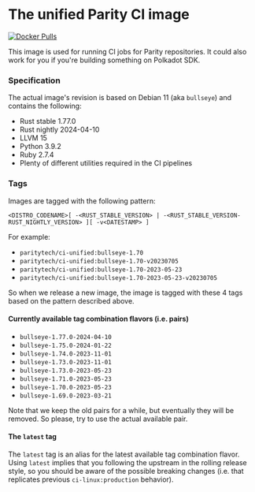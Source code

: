 # The unified Parity CI image

[![Docker Pulls](https://img.shields.io/docker/pulls/paritytech/ci-unified)](https://hub.docker.com/r/paritytech/ci-unified/tags)


This image is used for running CI jobs for Parity repositories. It could also work for you if you're building something on Polkadot SDK.

### Specification

The actual image's revision is based on Debian 11 (aka `bullseye`) and contains the following:

* Rust stable 1.77.0
* Rust nightly 2024-04-10
* LLVM 15
* Python 3.9.2
* Ruby 2.7.4
* Plenty of different utilities required in the CI pipelines

### Tags

Images are tagged with the following pattern:
```
<DISTRO_CODENAME>[ -<RUST_STABLE_VERSION> | -<RUST_STABLE_VERSION-RUST_NIGHTLY_VERSION> ][ -v<DATESTAMP> ]
```

For example:

* `paritytech/ci-unified:bullseye-1.70`
* `paritytech/ci-unified:bullseye-1.70-v20230705`
* `paritytech/ci-unified:bullseye-1.70-2023-05-23`
* `paritytech/ci-unified:bullseye-1.70-2023-05-23-v20230705`

So when we release a new image, the image is tagged with these 4 tags based on the pattern described above.

#### Currently available tag combination flavors (i.e. pairs)

* `bullseye-1.77.0-2024-04-10`
* `bullseye-1.75.0-2024-01-22`
* `bullseye-1.74.0-2023-11-01`
* `bullseye-1.73.0-2023-11-01`
* `bullseye-1.73.0-2023-05-23`
* `bullseye-1.71.0-2023-05-23`
* `bullseye-1.70.0-2023-05-23`
* `bullseye-1.69.0-2023-03-21`

Note that we keep the old pairs for a while, but eventually they will be removed. So please, try to use the actual available pair.

#### The `latest` tag

The `latest` tag is an alias for the latest available tag combination flavor. Using `latest` implies that you following the upstream in the rolling release style, so you should be aware of the possible breaking changes (i.e. that replicates previous `ci-linux:production` behavior).

